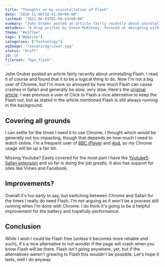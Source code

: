 ```yaml
---
title: "Thoughts on my uninstallation of Flash"
date: "2010-11-06T18:41:00+00:00"
lastmod: "2021-06-03T05:56:43+00:00"
summary: "John Gruber posted an article fairly recently about uninstalling Flash, I read it of course and found that it to be a logical thing to do. Now I’m not a big user of Chrome, but I’m more so annoyed by how much Flash can cause crashes in Safari and generally be slow, very slow. Here’s the original article. I was previous a user of Click to Flash a nice alternative to keep the Flash out, but as stated in the article mentioned Flash is still always running in the background."
metadesc: "A blog written by Steve McKinney, focused on designing with Illustrator and writing maintainable CSS."
theme: "#e1f7ee"
tags: ["Website"]
categories: ["Technology"]
ogImage: "/assets/og/cover.jpg"
status: "draft"
id: 16
fileroot: "bye_flash"
---
```


John Gruber posted an article fairly recently about uninstalling Flash, I read it of course and found that it to be a logical thing to do. Now I'm not a big user of Chrome, but I'm more so annoyed by how much Flash can cause crashes in Safari and generally be slow, very slow. Here's the [original article](http://daringfireball.net/2010/11/flash_free_and_cheating_with_google_chrome "Flash free and cheating with Google Chrome"). I was previous a user of Click to Flash a nice alternative to keep the Flash out, but as stated in the article mentioned Flash is still always running in the background.

## Covering all grounds

I can settle for the times I need it to use Chrome, I thought which would be generally not too impacting, though that depends on how much I need to watch online. I'm a frequent user of [BBC iPlayer](http://bbc.co.uk/iplayer "Go to the BBC iPlayer website.") and [4od](http://channel4.com/4od "Go to the 4od website."), so my Chrome usage will be up a fair bit.

Missing Youtube? Easily covered for the most part I have the [Youtube5 Safari extension](http://www.verticalforest.com/2010/10/27/youtube5-version-2/ "A Safari extension that makes Youtube play videos in a HTML5 player.") and so far is doing the job greatly. It also has support for sites like Vimeo and Facebook.

## Improvements?

Overall it's too early to say, but switching between Chrome and Safari for the times I really do need Flash, I'm not arguing as it won't be a process still running when I'm done with Chrome. I do think it's going to be a helpful improvement for the battery and hopefully performance.

## Conclusion

While I wish I could be Flash free (unless it becomes more reliable and such), it's a nice alternative to not wonder if the page will crash when you know Flash will be there. Flash isn't going anywhere, yet, but if the alternatives weren't growing to Flash this wouldn't be possible. Let's hope it lasts, well I do anyway.
